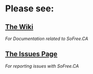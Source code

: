 # Please see:

## [The Wiki](https://github.com/SoFree-WEB/Documentation/wiki)
_For Documentation related to SoFree.CA_

## [The Issues Page](https://github.com/SoFree-WEB/Documentation/issues)
_For reporting issues with SoFree.CA_

